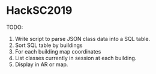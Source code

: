 # HackSC2019

TODO:
1. Write script to parse JSON class data into a SQL table.
2. Sort SQL table by buildings
3. For each building map coordinates
4. List classes currently in session at each building.
5. Display in AR or map.
